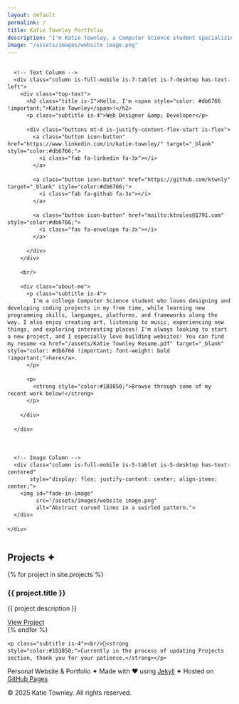 ```yaml
---
layout: default
permalink: /
title: Katie Townley Portfolio
description: "I'm Katie Townley, a Computer Science student specializing in web design and development. View my portfolio and projects here."
image: "/assets/images/website image.png"
---
```


<section id="hero" class="section no-x-padding">
  <div class="container wide no-x-padding">
    <div class="columns is-vcentered is-variable is-6 is-multiline padded-content">

      <!-- Text Column -->
      <div class="column is-full-mobile is-7-tablet is-7-desktop has-text-left">
        <div class="top-text">
          <h2 class="title is-1">Hello, I'm <span style="color: #db6766 !important;">Katie Townley</span>!</h2>
          <p class="subtitle is-4">Web Designer &amp; Developer</p>

          <div class="buttons mt-4 is-justify-content-flex-start is-flex">
            <a class="button icon-button" href="https://www.linkedin.com/in/katie-townley/" target="_blank" style="color:#db6766;">
              <i class="fab fa-linkedin fa-3x"></i>
            </a>

            <a class="button icon-button" href="https://github.com/ktwnly" target="_blank" style="color:#db6766;">
              <i class="fab fa-github fa-3x"></i>
            </a>

            <a class="button icon-button" href="mailto:ktnoles@1791.com" style="color:#db6766;">
              <i class="fas fa-envelope fa-3x"></i>
            </a>
          
          </div>
        </div>

        <br/>

        <div class="about-me">
          <p class="subtitle is-4">
            I'm a college Computer Science student who loves designing and developing coding projects in my free time, while learning new programming skills, languages, platforms, and frameworks along the way. I also enjoy creating art, listening to music, experiencing new things, and exploring interesting places! I'm always looking to start a new project, and I especially love building websites! You can find my resume <a href="/assets/Katie Townley Resume.pdf" target="_blank" style="color: #db6766 !important; font-weight: bold !important;">here</a>.  
          </p>

          <p>
            <strong style="color:#1B3850;">Browse through some of my recent work below!</strong>
          </p>
          
        </div>
      
      </div>



      <!-- Image Column -->
      <div class="column is-full-mobile is-5-tablet is-5-desktop has-text-centered" 
           style="display: flex; justify-content: center; align-items: center;">
        <img id="fade-in-image" 
             src="/assets/images/website image.png" 
             alt="Abstract curved lines in a swirled pattern.">
      </div>

    </div>
  </div>
</section>

<script>
  document.addEventListener("DOMContentLoaded", function () {
    const img = document.getElementById("fade-in-image");
    setTimeout(() => {
      img.style.opacity = 1;
    }, 300); // delay before fade-in starts
  });
</script>


<section id="projects" class="section no-x-padding">
  <div class="container wide no-x-padding">
    <div class="padded-content">
    <h2 class="title is-2">Projects &#10022;</h2>
    {% for project in site.projects %}
      <div class="box">
        <h3>{{ project.title }}</h3>
        <p>{{ project.description }}</p>
        <a href="{{ project.external_url }}" target="_blank">View Project</a>
      </div>
    {% endfor %}

    <p class="subtitle is-4"><br/>🚧<strong style="color:#1B3850;">Currently in the process of updating Projects section, thank you for your patience.</strong></p>


      
  </div>
  </div>
</section>



<section id="contact" class="section no-x-padding has-text-centered">
  <div class="container wide no-x-padding padded-content">
    <p>Personal Website & Portfolio &#10022; Made with &hearts; using <a href="https://jekyllrb.com" target="_blank">Jekyll</a> &#10022; Hosted on <a href="https://pages.github.com" target="_blank">GitHub Pages</a></p>
    <p>&copy; 2025 Katie Townley. All rights reserved.</p>
  </div>
</section>

